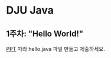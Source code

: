 # DJU Java

## 1주차: "Hello World!"

[PPT](https://docs.google.com/presentation/d/1dgq3rK8IwWBwq5NWQ_1ncDWYcwRoSZ-qy3gIx5bCa38/edit?usp=sharing) 따라 hello.java 파일 만들고 제출하세요.
